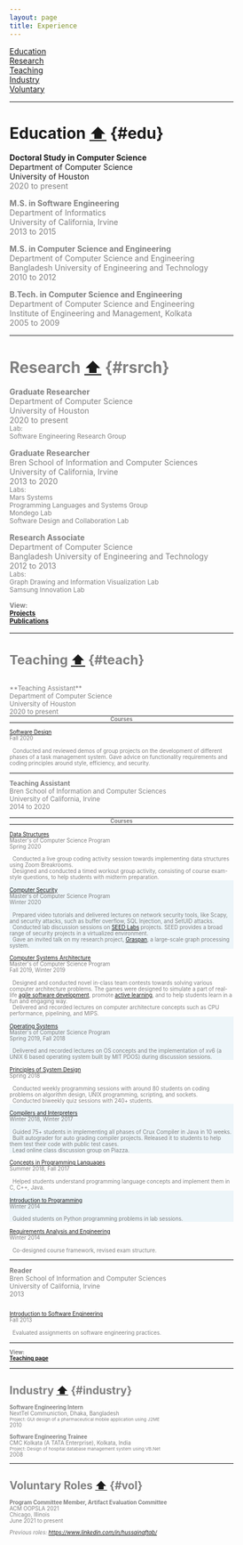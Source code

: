 ```yaml
---
layout: page
title: Experience
---
```


<head>
<meta name="viewport" content="width=device-width, initial-scale=1">
<style>
  hr.special{
    padding: 0px;
    margin: 0px;    
  }
</style>
<style>
* {
  box-sizing: border-box;
}

/*https://www.w3schools.com/howto/tryit.asp?filename=tryhow_css_two_columns */
/* Create two equal columns that floats next to each other */
.column {
  float: left;
  width: 50%;
  padding: 10px;
}

/* Clear floats after the columns */
.row:after {
  content: "";
  display: table;
  clear: both;
}
</style>
</head>

[Education](#edu)
<br>[Research](#rsrch) 
<br>[Teaching](#teach)
<br>[Industry](#industry)
<br>[Voluntary](#vol)

_____________

# Education <a href="#top">⬆</a> {#edu}
**Doctoral Study in Computer Science** 
<br>Department of Computer Science
<br>University of Houston 
<br> <font color="gray">2020 to present

**M.S. in Software Engineering** 
<br>Department of Informatics
<br>University of California, Irvine 
<br> <font color="gray">2013 to 2015

**M.S. in Computer Science and Engineering** 
<br>Department of Computer Science and Engineering
<br>Bangladesh University of Engineering and Technology
<br> <font color="gray">2010 to 2012

**B.Tech. in Computer Science and Engineering** 
<br>Department of Computer Science and Engineering
<br>Institute of Engineering and Management, Kolkata
<br> <font color="gray">2005 to 2009


_____________


# Research <a href="#top">⬆</a> {#rsrch}

**Graduate Researcher** 
<br>Department of Computer Science
<br>University of Houston 
<br> <font color="gray">2020 to present
<br> <small>Lab: 
<br>Software Engineering Research Group</small>

**Graduate Researcher** 
<br>Bren School of Information and
Computer Sciences<br>University of California, Irvine 
<br> <font color="gray">2013 to 2020
<br> <small>Labs: 
<br>Mars Systems 
<br>Programming Languages and Systems Group 
<br>Mondego Lab
<br>Software Design and Collaboration Lab</small>

**Research Associate**
<br>Department of Computer Science
<br>Bangladesh University of Engineering and Technology
<br> <font color="gray">2012 to 2013
<br> <small>Labs: 
<br>Graph Drawing and Information Visualization Lab 
<br>Samsung Innovation Lab</small>

<small>**View:**<br>
[**Projects**](../Projects/index.html)
<br>[**Publications**](../Publications/index.html)

_____________

# Teaching <a href="#top">⬆</a> {#teach}
<br>
**Teaching Assistant**
<br>Department of Computer Science
<br>University of Houston
<br> <font color="gray">2020 to present</font>

<hr class="special">

<div class="row">
<center><small><b><font color="gray">Courses</font></b></small></center>
<hr class="special">
  <div class="column">
    <p><small><a href="https://aftabhussain.github.io/Teaching/index.html#cosc4353">Software Design</a> 
    <br> Fall 2020</small></p>
  </div>
  <div class="column" >
<small><i class="fa fa-laptop" style="font-size:15px"></i>&nbsp; 
Conducted and reviewed demos of group projects on the development of different
phases of a task management system. Gave advice on functionality requirements
and coding principles around style, efficiency, and security. 
</small>
  </div>
</div>

<hr>

**Teaching Assistant**
<br>Bren School of Information and Computer Sciences
<br>University of California, Irvine
<br> <font color="gray">2014 to 2020</font>


<hr class="special">

<div class="row">
<center><small><b><font color="gray">Courses</font></b></small></center>
<hr class="special">
  <div class="column">
    <p><small><a href="https://aftabhussain.github.io/Teaching/index.html#cs261p">Data Structures</a> <br>Master's of Computer Science Program<br> Spring 2020</small></p>
  </div>
  <div class="column" >
<small><i class="fa fa-laptop" style="font-size:15px"></i>&nbsp; Conducted a live group coding activity session towards implementing data structures using Zoom Breakrooms.</small>
<br><small><i class="fa fa-pencil" style="font-size:15px"></i>&nbsp; Designed and conducted a timed workout group activity, consisting of course exam-style questions, to help students with midterm preparation.</small>
  </div>
</div>

<div class="row" style="background-color:#EDF5F9;" >
  <div class="column" style="background-color:#EDF5F9;" >
    <p><small><a href="https://aftabhussain.github.io/Teaching/index.html#cs201p">Computer Security</a> <br>Master's of Computer Science Program<br> Winter 2020</small></p>
  </div>
  <div class="column" >
<small><i class="fa fa-lock" style="font-size:15px"></i>&nbsp; Prepared video tutorials and delivered lectures on network security tools, like Scapy, and security attacks, such as buffer overflow, SQL Injection, and SetUID attacks.</small>
<br><small><i class="fa fa-laptop" style="font-size:15px"></i>&nbsp; Conducted lab discussion sessions on <a href="https://seedsecuritylabs.org/">SEED Labs</a> projects. SEED provides a broad range of security projects in a virtualized environment.</small>
<br><small><i class="fa fa-file-powerpoint-o" style="font-size:15px"></i>&nbsp; Gave an invited talk on my research project, <a href="https://aftabhussain.github.io/project-graspan/index.html">Graspan</a>, a large-scale graph processing system.</small>
<br><small> </small>
  </div>
</div>

<div class="row" >
  <div class="column">
    <p><small><a href="https://aftabhussain.github.io/Teaching/index.html#cs250p">Computer Systems Architecture</a> <br>Master's of Computer Science Program<br> Fall 2019, Winter 2019</small></p>
  </div>
  <div class="column" >
<small><i class="fa fa-trophy" style="font-size:15px"></i>&nbsp; Designed and conducted novel in-class team contests towards solving various computer architecture problems. The games were designed to simulate a part of real-life <a href="https://en.wikipedia.org/wiki/Agile_software_development">agile software development</a>, promote <a href="https://en.wikipedia.org/wiki/Active_learning"> active learning</a>, and to help students learn in a fun and engaging way.</small>
<br><small><i class="fa fa-microchip" style="font-size:15px"></i>&nbsp; Delivered and recorded lectures on computer architecture concepts such as CPU performance, pipelining, and MIPS.</small>
  </div>
</div>
<div class="row" style="background-color:#EDF5F9;" >
  <div class="column" style="background-color:#EDF5F9;" >
    <p><small><a href="https://aftabhussain.github.io/Teaching/index.html#cs238p">Operating Systems</a> <br>Master's of Computer Science Program<br> Spring 2019, Fall 2018</small></p>
  </div>
  <div class="column" >
<small><i class="fa fa-video-camera" style="font-size:15px"></i>&nbsp; Delivered and recorded lectures on OS concepts and the implementation of xv6 (a UNIX 6 based operating system built by MIT PDOS) during discussion sessions. </small>
  </div>
</div>

<div class="row">
  <div class="column" >
    <p><small><a href="https://aftabhussain.github.io/Teaching/index.html#ics53">Principles of System Design</a> <br> Spring 2018 </small></p>
  </div>
  <div class="column" >
<small><i class="fa fa-desktop" style="font-size:15px"></i>&nbsp; Conducted weekly programming sessions with around 80 students on coding problems on algorithm design, UNIX programming, scripting, and sockets.</small>
<br><small><i class="fa fa-pencil" style="font-size:15px"></i>&nbsp; Conducted biweekly quiz sessions with 240+ students.</small>
  </div>
</div>

<div class="row" style="background-color:#EDF5F9;" >
  <div class="column" style="background-color:#EDF5F9;" >
    <p><small><a href="https://aftabhussain.github.io/Teaching/index.html#cs142">Compilers and Interpreters </a> <br> Winter 2018, Winter 2017 </small></p>
  </div>
  <div class="column" >
<small><i class="fa fa-desktop" style="font-size:15px"></i>&nbsp; Guided 75+ students in implementing all phases of Crux Compiler  in Java in 10 weeks. </small>
<br><small><i class="fa fa-wrench" style="font-size:15px"></i>&nbsp; Built autograder for auto grading compiler projects. Released it to students to help them test their code with public test cases.</small>
<br><small><i class="fa fa-object-group" style="font-size:15px"></i>&nbsp; Lead online class discussion group on Piazza.</small>
  </div>
</div>

<div class="row" >
  <div class="column">
    <p><small><a href="https://aftabhussain.github.io/Teaching/index.html#cs141">Concepts in Programming Languages</a> <br> Summer 2018, Fall 2017 </small></p>
  </div>
  <div class="column" >
<small><i class="fa fa-language" style="font-size:18px"></i>&nbsp; Helped students understand programming language concepts and implement them in C, C++, Java.</small>
  </div>
</div>

<div class="row" style="background-color:#EDF5F9;">
  <div class="column" style="background-color:#EDF5F9;">
    <p><small><a href="https://aftabhussain.github.io/Teaching/index.html#ics31">Introduction to Programming</a> <br> Winter 2014 </small></p>
  </div>
  <div class="column" >
<small><i class="fa fa-desktop" style="font-size:15px"></i>&nbsp; Guided students on Python programming problems in lab sessions.</small>
  </div>
</div>

<div class="row">
  <div class="column" >
    <p><small><a href="https://aftabhussain.github.io/Teaching/index.html#inf113">Requirements Analysis and Engineering</a> <br> Winter 2014 </small></p>
  </div>
  <div class="column" >
<small><i class="fa fa-pencil-square-o" style="font-size:15px"></i>&nbsp; Co-designed course framework, revised exam structure.</small>
  </div>
</div>

<hr>

**Reader**
<br>Bren School of Information and Computer Sciences<br> University of California, Irvine
<br> <font color="gray">2013
<div class="row">
  <div class="column">
    <p><small><a href="https://aftabhussain.github.io/Teaching/index.html#inf43">Introduction to Software Engineering</a> <br> Fall 2013 </small></p>
  </div>
  <div class="column" >
<small><i class="fa fa-desktop" style="font-size:15px"></i>&nbsp; Evaluated assignments on software engineering practices.</small>
  </div>
</div>
<hr>

<small>**View:**<br>
[**Teaching page**](../Teaching/index.html)

_____________

# Industry <a href="#top">⬆</a> {#industry}

 **Software Engineering Intern** <br>NextTel Communiction, Dhaka, Bangladesh
<br> <small>Project: GUI design of a pharmaceutical mobile application using J2ME</small>
<br> <font color="gray">2010
											
 **Software Engineering Trainee** <br>CMC Kolkata (A TATA Enterprise), Kolkata, India
<br><small> Project: Design of hospital database management system using VB.Net</small>
<br> <font color="gray">2008

_____________


# Voluntary Roles <a href="#top">⬆</a> {#vol}

**Program Committee Member, Artifact Evaluation Committee** 
<br>ACM OOPSLA 2021 
<br>Chicago, Illinois
<br> <font color="gray">June 2021 to present

<i>Previous roles: <a href="https://www.linkedin.com/in/hussainaftab/">https://www.linkedin.com/in/hussainaftab/</a></i>


